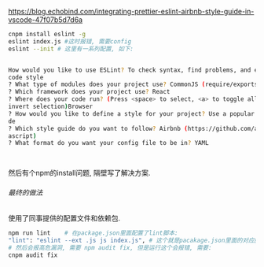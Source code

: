 https://blog.echobind.com/integrating-prettier-eslint-airbnb-style-guide-in-vscode-47f07b5d7d6a

```sh
cnpm install eslint -g  
eslint index.js #这时报错, 需要config
eslint --init # 这里有一系列配置, 如下: 


How would you like to use ESLint? To check syntax, find problems, and enforce 
code style
? What type of modules does your project use? CommonJS (require/exports)
? Which framework does your project use? React
? Where does your code run? (Press <space> to select, <a> to toggle all, <i> to 
invert selection)Browser
? How would you like to define a style for your project? Use a popular style gui
de
? Which style guide do you want to follow? Airbnb (https://github.com/airbnb/jav
ascript)
? What format do you want your config file to be in? YAML




```

然后有个npm的install问题, 隔壁写了解决方案.

###### 最终的做法

使用了同事提供的配置文件和依赖包.

```sh
npm run lint    # 在package.json里面配置了lint脚本: 
"lint": "eslint --ext .js js index.js", # 这个就是pacakage.json里面的对应脚本.
# 然后会报高危漏洞, 需要 npm audit fix, 但是运行这个会报错, 需要: 
cnpm audit fix
```

